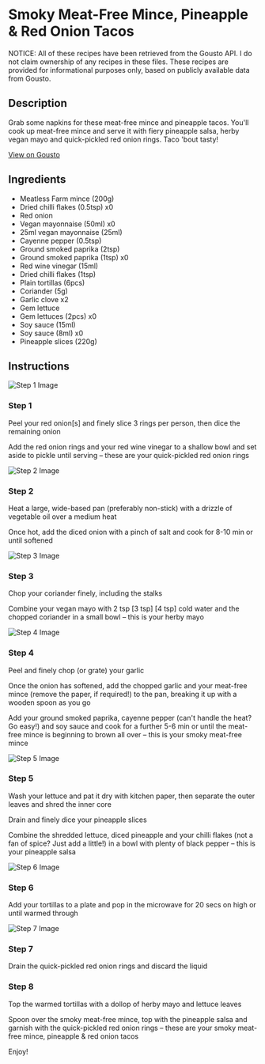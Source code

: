 # Smoky Meat-Free Mince, Pineapple & Red Onion Tacos

NOTICE: All of these recipes have been retrieved from the Gousto API. I do not claim ownership of any recipes in these files. These recipes are provided for informational purposes only, based on publicly available data from Gousto.

## Description

Grab some napkins for these meat-free mince and pineapple tacos. You'll cook up meat-free mince and serve it with fiery pineapple salsa, herby vegan mayo and quick-pickled red onion rings. Taco 'bout tasty!

[View on Gousto](https://www.gousto.co.uk/recipes/cookbook/smoky-meat-free-mince-pineapple-red-onion-tacos)

## Ingredients

- Meatless Farm mince (200g)
- Dried chilli flakes (0.5tsp) x0
- Red onion
- Vegan mayonnaise (50ml) x0
- 25ml vegan mayonnaise (25ml)
- Cayenne pepper (0.5tsp)
- Ground smoked paprika (2tsp)
- Ground smoked paprika (1tsp) x0
- Red wine vinegar (15ml)
- Dried chilli flakes (1tsp)
- Plain tortillas (6pcs)
- Coriander (5g)
- Garlic clove x2
- Gem lettuce
- Gem lettuces (2pcs) x0
- Soy sauce (15ml)
- Soy sauce (8ml) x0
- Pineapple slices (220g)

## Instructions

![Step 1 Image](https://production-media.gousto.co.uk/cms/recipe-step-image/step-1-1637150459095-x200.jpg)

### Step 1

Peel your red onion[s] and finely slice 3 rings per person, then dice the remaining onion

Add the red onion rings and your red wine vinegar to a shallow bowl and set aside to pickle until serving – these are your quick-pickled red onion rings

![Step 2 Image](https://production-media.gousto.co.uk/cms/recipe-step-image/step-2-1637150462959-x200.jpg)

### Step 2

Heat a large, wide-based pan (preferably non-stick) with a drizzle of vegetable oil over a medium heat

Once hot, add the diced onion with a pinch of salt and cook for 8-10 min or until softened

![Step 3 Image](https://production-media.gousto.co.uk/cms/recipe-step-image/step-3-1637150466125-x200.jpg)

### Step 3

Chop your coriander finely, including the stalks

Combine your vegan mayo with 2 tsp <span class="text-purple">[3 tsp</span>] <span class="text-danger">[4 tsp] </span>cold water and the chopped coriander in a small bowl – this is your herby mayo

![Step 4 Image](https://production-media.gousto.co.uk/cms/recipe-step-image/step-4-1637150470724-x200.jpg)

### Step 4

Peel and finely chop (or grate) your garlic

Once the onion has softened, add the chopped garlic and your meat-free mince (remove the paper, if required!) to the pan, breaking it up with a wooden spoon as you go

Add your ground smoked paprika, cayenne pepper (can't handle the heat? Go easy!) and soy sauce and cook for a further<span class="text-danger"> </span>5-6 min or until the meat-free mince is beginning to brown all over – this is your smoky meat-free mince

![Step 5 Image](https://production-media.gousto.co.uk/cms/recipe-step-image/step-5-1637150473987-x200.jpg)

### Step 5

Wash your lettuce and pat it dry with kitchen paper, then separate the outer leaves and shred the inner core

Drain and finely dice your pineapple slices

Combine the shredded lettuce, diced pineapple and your chilli flakes (not a fan of spice? Just add a little!) in a bowl with plenty of black pepper – this is your pineapple salsa

![Step 6 Image](https://production-media.gousto.co.uk/cms/recipe-step-image/Plain-tortillas-on-a-plate-1663690949125-x200.jpg)

### Step 6

Add your tortillas to a plate and pop in the microwave for 20 secs on high or until warmed through

![Step 7 Image](https://production-media.gousto.co.uk/cms/recipe-step-image/step-7-1637150480541-x200.jpg)

### Step 7

Drain the quick-pickled red onion rings and discard the liquid

### Step 8

Top the warmed tortillas with a dollop of herby mayo and lettuce leaves

Spoon over the smoky meat-free mince, top with the pineapple salsa and garnish with the quick-pickled red onion rings – these are your smoky meat-free mince, pineapple & red onion tacos

Enjoy!

